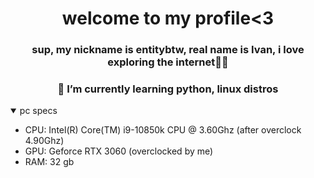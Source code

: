 <h1 align="center">welcome to my profile<3</h1>
<h3 align="center">sup, my nickname is entitybtw, real name is Ivan, i love exploring the internet👨‍💻</h3>
<h3 align="center">🌱 I’m currently learning python, linux distros</h3>
<details open>
  <summary>pc specs</summary>
  
  - CPU: Intel(R) Core(TM) i9-10850k CPU @ 3.60Ghz (after overclock 4.90Ghz)
  - GPU: Geforce RTX 3060 (overclocked by me)
  - RAM: 32 gb
    
</details>
